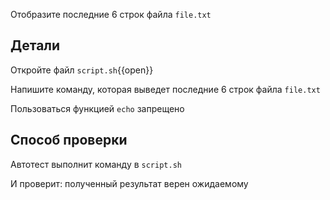 Отобразите последние 6 строк файла `file.txt`

## Детали

Откройте файл `script.sh`{{open}}

Напишите команду, которая выведет последние 6 строк файла `file.txt`

Пользоваться функцией `echo` запрещено

## Способ проверки

Автотест выполнит команду в `script.sh`

И проверит: полученный результат верен ожидаемому